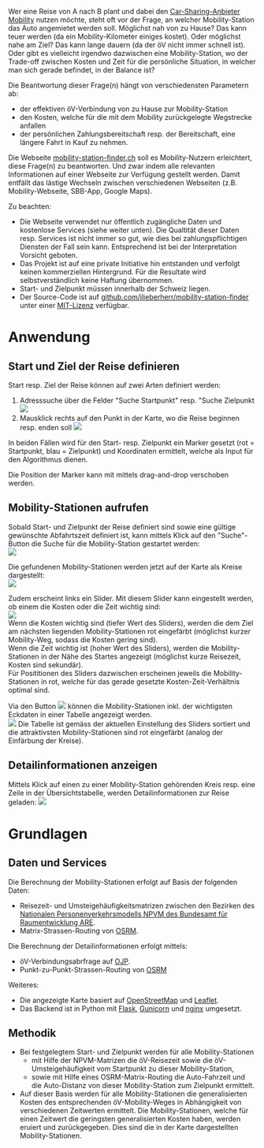 Wer eine Reise von A nach B plant und dabei den <a href="https://www.mobility.ch/de">Car-Sharing-Anbieter Mobility</a> nutzen möchte, steht oft vor der Frage, an welcher Mobility-Station das Auto angemietet werden soll. Möglichst nah von zu Hause? Das kann teuer werden (da ein Mobility-Kilometer einiges kostet). Oder möglichst nahe am Ziel? Das kann lange dauern (da der öV nicht immer schnell ist). Oder gibt es vielleicht irgendwo dazwischen eine Mobility-Station, wo der Trade-off zwischen Kosten und Zeit für die persönliche Situation, in welcher man sich gerade befindet, in der Balance ist?

Die Beantwortung dieser Frage(n) hängt von verschiedensten Parametern ab:
- der effektiven öV-Verbindung von zu Hause zur Mobility-Station
- den Kosten, welche für die mit dem Mobility zurückgelegte Wegstrecke anfallen
- der persönlichen Zahlungsbereitschaft resp. der Bereitschaft, eine längere Fahrt in Kauf zu nehmen.

Die Webseite <a href="http://mobility-station-finder.ch/">mobility-station-finder.ch</a> soll es Mobility-Nutzern erleichtert, diese Frage(n) zu beantworten. Und zwar indem alle relevanten Informationen auf einer Webseite zur Verfügung gestellt werden. Damit entfällt das lästige Wechseln zwischen verschiedenen Webseiten (z.B. Mobility-Webseite, SBB-App, Google Maps).

Zu beachten:
- Die Webseite verwendet nur öffentlich zugängliche Daten und kostenlose Services (siehe weiter unten). Die Qualtität dieser Daten resp. Services ist nicht immer so gut, wie dies bei zahlungspflichtigen Diensten der Fall sein kann. Entsprechend ist bei der Interpretation Vorsicht geboten.
- Das Projekt ist auf eine private Initiative hin entstanden und verfolgt keinen kommerziellen Hintergrund. Für die Resultate wird selbstverständlich keine Haftung übernommen.
- Start- und Zielpunkt müssen innerhalb der Schweiz liegen.
- Der Source-Code ist auf <a href="https://github.com/jlieberherr/mobility-station-finder">github.com/jlieberherr/mobility-station-finder</a> unter einer <a href="https://github.com/jlieberherr/mobility-station-finder/blob/main/LICENSE">MIT-Lizenz</a> verfügbar.

# Anwendung
## Start und Ziel der Reise definieren
Start resp. Ziel der Reise können auf zwei Arten definiert werden:
1) Adresssuche über die Felder "Suche Startpunkt" resp. "Suche Zielpunkt
![](images/Suchfelder.PNG)
2) Mausklick rechts auf den Punkt in der Karte, wo die Reise beginnen resp. enden soll
![](images/Mausklicksuche.PNG)

In beiden Fällen wird für den Start- resp. Zielpunkt ein Marker gesetzt (rot = Startpunkt, blau = Zielpunkt) und Koordinaten ermittelt, welche als Input für den Algorithmus dienen.

Die Position der Marker kann mit mittels drag-and-drop verschoben werden.

## Mobility-Stationen aufrufen
Sobald Start- und Zielpunkt der Reise definiert sind sowie eine gültige gewünschte Abfahrtszeit definiert ist, kann mittels Klick auf den "Suche"-Button die Suche für die Mobility-Station gestartet werden:  
![](images/SucheButton.PNG)

Die gefundenen Mobility-Stationen werden jetzt auf der Karte als Kreise dargestellt:  
![](images/BernGletsch.PNG)

Zudem erscheint links ein Slider. Mit diesem Slider kann eingestellt werden, ob einem die Kosten oder die Zeit wichtig sind:  
![](images/Slider.PNG)  
Wenn die Kosten wichtig sind (tiefer Wert des Sliders), werden die dem Ziel am nächsten liegenden Mobility-Stationen rot eingefärbt (möglichst kurzer Mobility-Weg, sodass die Kosten gering sind).  
Wenn die Zeit wichtig ist (hoher Wert des Sliders), werden die Mobility-Stationen in der Nähe des Startes angezeigt (möglichst kurze Reisezeit, Kosten sind sekundär).  
Für Posititionen des Sliders dazwischen erscheinen jeweils die Mobility-Stationen in rot, welche für das gerade gesetzte Kosten-Zeit-Verhältnis optimal sind.

Via den Button ![](images/TabelleButton.PNG) können die Mobility-Stationen inkl. der wichtigsten Eckdaten in einer Tabelle angezeigt werden.  
![](images/TabelleBernGletsch.PNG)
Die Tabelle ist gemäss der aktuellen Einstellung des Sliders sortiert und die attraktivsten Mobility-Stationen sind rot eingefärbt (analog der Einfärbung der Kreise).

## Detailinformationen anzeigen
Mittels Klick auf einen zu einer Mobility-Station gehörenden Kreis resp. eine Zeile in der Übersichtstabelle, werden Detailinformationen zur Reise geladen:
![](images/DateilsBernGletsch.PNG)  


# Grundlagen
## Daten und Services
Die Berechnung der Mobility-Stationen erfolgt auf Basis der folgenden Daten:
- Reisezeit- und Umsteigehäufigkeitsmatrizen zwischen den Bezirken des <a href="https://www.are.admin.ch/are/de/home/mobilitaet/grundlagen-und-daten/verkehrsmodellierung/npvm.html">Nationalen Personenverkehrsmodells NPVM des Bundesamt für Raumentwicklung ARE</a>.
- Matrix-Strassen-Routing von <a href="https://project-osrm.org">OSRM</a>.

Die Berechnung der Detailinformationen erfolgt mittels:
- öV-Verbindungsabrfrage auf <a href="https://opentransportdata.swiss/de/dataset/ojp2020">OJP</a>.
- Punkt-zu-Punkt-Strassen-Routing von <a href="https://project-osrm.org">OSRM</a>

Weiteres:
- Die angezeigte Karte basiert auf <a href="https://de.wikipedia.org/wiki/OpenStreetMap">OpenStreetMap</a> und <a href="https://leafletjs.com">Leaflet</a>.
- Das Backend ist in Python mit <a href="https://flask.palletsprojects.com/en/3.0.x/">Flask</a>, <a href="https://gunicorn.org">Gunicorn</a> und <a href="https://www.nginx.com/">nginx</a> umgesetzt.

## Methodik
- Bei festgelegtem Start- und Zielpunkt werden für alle Mobility-Stationen
   - mit Hilfe der NPVM-Matrizen die öV-Reisezeit sowie die öV-Umsteigehäufigkeit vom Startpunkt zu dieser Mobility-Station,
   - sowie mit Hilfe eines OSRM-Matrix-Routing die Auto-Fahrzeit und die Auto-Distanz von dieser Mobility-Station zum Zielpunkt ermittelt.
- Auf dieser Basis werden für alle Mobility-Stationen die generalisierten Kosten des entsprechenden öV-Mobility-Weges in Abhängigkeit von verschiedenen Zeitwerten ermittelt. Die Mobility-Stationen, welche für einen Zeitwert die geringsten generalisierten Kosten haben, werden eruiert und zurückgegeben. Dies sind die in der Karte dargestellten Mobility-Stationen.

